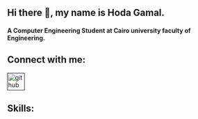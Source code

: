 ## Hi there 👋, my name is Hoda Gamal.
#### A Computer Engineering Student at Cairo university faculty of Engineering.

## Connect with me:
[<img src='https://drive.google.com/drive/folders/10Rbz2cikLIBOO_gp_shAzbWFgTW4AXvT' alt='github' height='40'>]()
## Skills:


<!--
**Hoda233/Hoda233** is a ✨ _special_ ✨ repository because its `README.md` (this file) appears on your GitHub profile.

Here are some ideas to get you started:

- 🔭 I’m currently working on ...
- 🌱 I’m currently learning ...
- 👯 I’m looking to collaborate on ...
- 🤔 I’m looking for help with ...
- 💬 Ask me about ...
- 📫 How to reach me: ...
- 😄 Pronouns: ...
- ⚡ Fun fact: ...
-->
